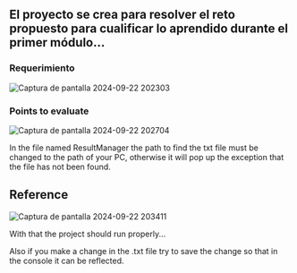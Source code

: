 ## El proyecto se crea para resolver el reto propuesto para cualificar lo aprendido durante el primer módulo...

### Requerimiento

![Captura de pantalla 2024-09-22 202303](https://github.com/user-attachments/assets/b68e644f-77d4-481c-8475-bc5572e9a5bd)

### Points to evaluate

![Captura de pantalla 2024-09-22 202704](https://github.com/user-attachments/assets/4b1cee77-e002-4282-bf94-f32e6496f42f)

In the file named ResultManager the path to find the txt file must be changed to the path of your PC, otherwise it will pop up the exception that the file has not been found.

## Reference

![Captura de pantalla 2024-09-22 203411](https://github.com/user-attachments/assets/8eb64ed5-b726-4d65-bfa3-1a07d591992a)

With that the project should run properly...

Also if you make a change in the .txt file try to save the change so that in the console it can be reflected.

